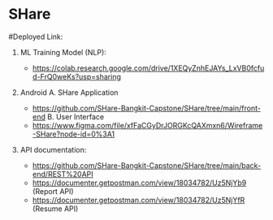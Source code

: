 # SHare

#Deployed Link: 

  1. ML Training Model (NLP): 
     - https://colab.research.google.com/drive/1XEQyZnhEJAYs_LxVB0fcfud-FrQ0weKs?usp=sharing
     
  2. Android
     A. SHare Application
        - https://github.com/SHare-Bangkit-Capstone/SHare/tree/main/front-end 
     B. User Interface
        - https://www.figma.com/file/xfFaCGyDrJORGKcQAXmxn6/Wireframe-SHare?node-id=0%3A1 
     
  3. API documentation:
     - https://github.com/SHare-Bangkit-Capstone/SHare/tree/main/back-end/REST%20API 
     - https://documenter.getpostman.com/view/18034782/Uz5NjYb9 (Report API)
     - https://documenter.getpostman.com/view/18034782/Uz5NjYfR (Resume API)
